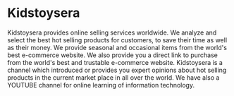 # Kidstoysera
Kidstoysera provides online selling services worldwide. We analyze and select the best hot selling products for customers, to save their time as well as their money. We provide seasonal and occasional items from the world's best e-commerce website.  We also provide you a direct link to purchase from the world's best and trustable e-commerce website. Kidstoysera is a channel which introduced or provides you expert opinions about hot selling products in the current market place in all over the world. We have also a YOUTUBE channel for online learning of information technology.

